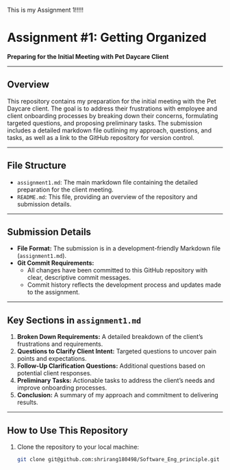 This is my Assignment 1!!!!!
# Assignment #1: Getting Organized  
**Preparing for the Initial Meeting with Pet Daycare Client**  

---

## **Overview**  
This repository contains my preparation for the initial meeting with the Pet Daycare client. The goal is to address their frustrations with employee and client onboarding processes by breaking down their concerns, formulating targeted questions, and proposing preliminary tasks. The submission includes a detailed markdown file outlining my approach, questions, and tasks, as well as a link to the GitHub repository for version control.

---

## **File Structure**  
- `assignment1.md`: The main markdown file containing the detailed preparation for the client meeting.  
- `README.md`: This file, providing an overview of the repository and submission details.  

---

## **Submission Details**  
- **File Format:** The submission is in a development-friendly Markdown file (`assignment1.md`).  
- **Git Commit Requirements:**  
  - All changes have been committed to this GitHub repository with clear, descriptive commit messages.  
  - Commit history reflects the development process and updates made to the assignment.  
---

## **Key Sections in `assignment1.md`**  
1. **Broken Down Requirements:** A detailed breakdown of the client’s frustrations and requirements.  
2. **Questions to Clarify Client Intent:** Targeted questions to uncover pain points and expectations.  
3. **Follow-Up Clarification Questions:** Additional questions based on potential client responses.  
4. **Preliminary Tasks:** Actionable tasks to address the client’s needs and improve onboarding processes.  
5. **Conclusion:** A summary of my approach and commitment to delivering results.  

---

## **How to Use This Repository**  
1. Clone the repository to your local machine:  
   ```bash  
   git clone git@github.com:shrirang180498/Software_Eng_principle.git
